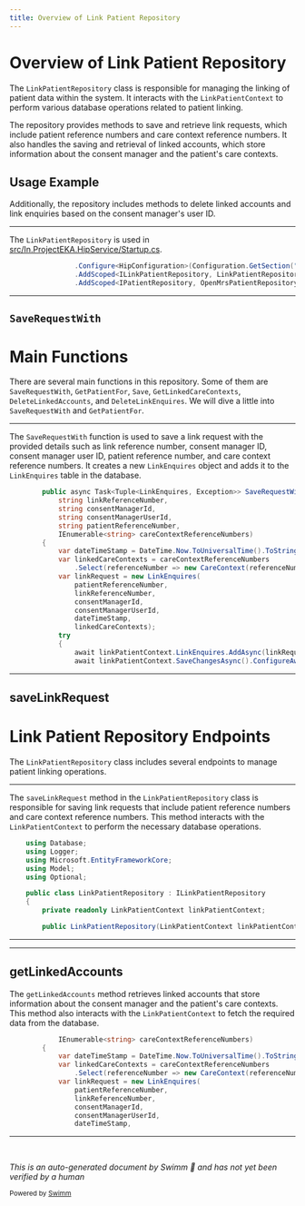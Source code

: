 ```yaml
---
title: Overview of Link Patient Repository
---
```

# Overview of Link Patient Repository

The <SwmToken path="src/In.ProjectEKA.HipService/Startup.cs" pos="118:7:7" line-data="                .AddScoped&lt;ILinkPatientRepository, LinkPatientRepository&gt;()">`LinkPatientRepository`</SwmToken> class is responsible for managing the linking of patient data within the system. It interacts with the <SwmToken path="src/In.ProjectEKA.HipService/Link/LinkPatientRepository.cs" pos="18:5:5" line-data="        private readonly LinkPatientContext linkPatientContext;">`LinkPatientContext`</SwmToken> to perform various database operations related to patient linking.

The repository provides methods to save and retrieve link requests, which include patient reference numbers and care context reference numbers. It also handles the saving and retrieval of linked accounts, which store information about the consent manager and the patient's care contexts.

## Usage Example

Additionally, the repository includes methods to delete linked accounts and link enquiries based on the consent manager's user ID.

<SwmSnippet path="/src/In.ProjectEKA.HipService/Startup.cs" line="117">

---

The <SwmToken path="src/In.ProjectEKA.HipService/Startup.cs" pos="118:7:7" line-data="                .AddScoped&lt;ILinkPatientRepository, LinkPatientRepository&gt;()">`LinkPatientRepository`</SwmToken> is used in <SwmPath>[src/In.ProjectEKA.HipService/Startup.cs](src/In.ProjectEKA.HipService/Startup.cs)</SwmPath>.

```c#
                .Configure<HipConfiguration>(Configuration.GetSection("hip"))
                .AddScoped<ILinkPatientRepository, LinkPatientRepository>()
                .AddScoped<IPatientRepository, OpenMrsPatientRepository>()
```

---

</SwmSnippet>

## <SwmToken path="src/In.ProjectEKA.HipService/Link/LinkPatientRepository.cs" pos="25:15:15" line-data="        public async Task&lt;Tuple&lt;LinkEnquires, Exception&gt;&gt; SaveRequestWith(">`SaveRequestWith`</SwmToken>

# Main Functions

There are several main functions in this repository. Some of them are <SwmToken path="src/In.ProjectEKA.HipService/Link/LinkPatientRepository.cs" pos="25:15:15" line-data="        public async Task&lt;Tuple&lt;LinkEnquires, Exception&gt;&gt; SaveRequestWith(">`SaveRequestWith`</SwmToken>, <SwmToken path="src/In.ProjectEKA.HipService/Link/LinkPatientRepository.cs" pos="55:15:15" line-data="        public async Task&lt;Tuple&lt;LinkEnquires, Exception&gt;&gt; GetPatientFor(string linkReferenceNumber)">`GetPatientFor`</SwmToken>, <SwmToken path="src/In.ProjectEKA.HipService/Link/LinkPatientRepository.cs" pos="72:12:12" line-data="        public async Task&lt;Option&lt;LinkedAccounts&gt;&gt; Save(string consentManagerUserId,">`Save`</SwmToken>, <SwmToken path="src/In.ProjectEKA.HipService/Link/LinkPatientRepository.cs" pos="98:17:17" line-data="        public async Task&lt;Tuple&lt;IEnumerable&lt;LinkedAccounts&gt;, Exception&gt;&gt; GetLinkedCareContexts(">`GetLinkedCareContexts`</SwmToken>, <SwmToken path="src/In.ProjectEKA.HipService/Link/LinkPatientRepository.cs" pos="139:7:7" line-data="        public async Task DeleteLinkedAccounts(string healthId)">`DeleteLinkedAccounts`</SwmToken>, and <SwmToken path="src/In.ProjectEKA.HipService/Link/LinkPatientRepository.cs" pos="152:7:7" line-data="        public async Task DeleteLinkEnquires(string healthId)">`DeleteLinkEnquires`</SwmToken>. We will dive a little into <SwmToken path="src/In.ProjectEKA.HipService/Link/LinkPatientRepository.cs" pos="25:15:15" line-data="        public async Task&lt;Tuple&lt;LinkEnquires, Exception&gt;&gt; SaveRequestWith(">`SaveRequestWith`</SwmToken> and <SwmToken path="src/In.ProjectEKA.HipService/Link/LinkPatientRepository.cs" pos="55:15:15" line-data="        public async Task&lt;Tuple&lt;LinkEnquires, Exception&gt;&gt; GetPatientFor(string linkReferenceNumber)">`GetPatientFor`</SwmToken>.

<SwmSnippet path="/src/In.ProjectEKA.HipService/Link/LinkPatientRepository.cs" line="25">

---

The <SwmToken path="src/In.ProjectEKA.HipService/Link/LinkPatientRepository.cs" pos="25:15:15" line-data="        public async Task&lt;Tuple&lt;LinkEnquires, Exception&gt;&gt; SaveRequestWith(">`SaveRequestWith`</SwmToken> function is used to save a link request with the provided details such as link reference number, consent manager ID, consent manager user ID, patient reference number, and care context reference numbers. It creates a new <SwmToken path="src/In.ProjectEKA.HipService/Link/LinkPatientRepository.cs" pos="25:9:9" line-data="        public async Task&lt;Tuple&lt;LinkEnquires, Exception&gt;&gt; SaveRequestWith(">`LinkEnquires`</SwmToken> object and adds it to the <SwmToken path="src/In.ProjectEKA.HipService/Link/LinkPatientRepository.cs" pos="25:9:9" line-data="        public async Task&lt;Tuple&lt;LinkEnquires, Exception&gt;&gt; SaveRequestWith(">`LinkEnquires`</SwmToken> table in the database.

```c#
        public async Task<Tuple<LinkEnquires, Exception>> SaveRequestWith(
            string linkReferenceNumber,
            string consentManagerId,
            string consentManagerUserId,
            string patientReferenceNumber,
            IEnumerable<string> careContextReferenceNumbers)
        {
            var dateTimeStamp = DateTime.Now.ToUniversalTime().ToString(Constants.DateTimeFormat);
            var linkedCareContexts = careContextReferenceNumbers
                .Select(referenceNumber => new CareContext(referenceNumber)).ToList();
            var linkRequest = new LinkEnquires(
                patientReferenceNumber,
                linkReferenceNumber,
                consentManagerId,
                consentManagerUserId,
                dateTimeStamp,
                linkedCareContexts);
            try
            {
                await linkPatientContext.LinkEnquires.AddAsync(linkRequest).ConfigureAwait(false);
                await linkPatientContext.SaveChangesAsync().ConfigureAwait(false);
```

---

</SwmSnippet>

## saveLinkRequest

# Link Patient Repository Endpoints

The <SwmToken path="src/In.ProjectEKA.HipService/Startup.cs" pos="118:7:7" line-data="                .AddScoped&lt;ILinkPatientRepository, LinkPatientRepository&gt;()">`LinkPatientRepository`</SwmToken> class includes several endpoints to manage patient linking operations.

<SwmSnippet path="/src/In.ProjectEKA.HipService/Link/LinkPatientRepository.cs" line="10">

---

The `saveLinkRequest` method in the <SwmToken path="src/In.ProjectEKA.HipService/Link/LinkPatientRepository.cs" pos="16:5:5" line-data="    public class LinkPatientRepository : ILinkPatientRepository">`LinkPatientRepository`</SwmToken> class is responsible for saving link requests that include patient reference numbers and care context reference numbers. This method interacts with the <SwmToken path="src/In.ProjectEKA.HipService/Link/LinkPatientRepository.cs" pos="18:5:5" line-data="        private readonly LinkPatientContext linkPatientContext;">`LinkPatientContext`</SwmToken> to perform the necessary database operations.

```c#
    using Database;
    using Logger;
    using Microsoft.EntityFrameworkCore;
    using Model;
    using Optional;

    public class LinkPatientRepository : ILinkPatientRepository
    {
        private readonly LinkPatientContext linkPatientContext;

        public LinkPatientRepository(LinkPatientContext linkPatientContext)
```

---

</SwmSnippet>

<SwmSnippet path="/src/In.ProjectEKA.HipService/Link/LinkPatientRepository.cs" line="30">

---

## getLinkedAccounts

The `getLinkedAccounts` method retrieves linked accounts that store information about the consent manager and the patient's care contexts. This method also interacts with the <SwmToken path="src/In.ProjectEKA.HipService/Link/LinkPatientRepository.cs" pos="18:5:5" line-data="        private readonly LinkPatientContext linkPatientContext;">`LinkPatientContext`</SwmToken> to fetch the required data from the database.

```c#
            IEnumerable<string> careContextReferenceNumbers)
        {
            var dateTimeStamp = DateTime.Now.ToUniversalTime().ToString(Constants.DateTimeFormat);
            var linkedCareContexts = careContextReferenceNumbers
                .Select(referenceNumber => new CareContext(referenceNumber)).ToList();
            var linkRequest = new LinkEnquires(
                patientReferenceNumber,
                linkReferenceNumber,
                consentManagerId,
                consentManagerUserId,
                dateTimeStamp,
```

---

</SwmSnippet>

&nbsp;

*This is an auto-generated document by Swimm 🌊 and has not yet been verified by a human*

<SwmMeta version="3.0.0" repo-id="Z2l0aHViJTNBJTNBaGlwLXNlcnZpY2UlM0ElM0FTd2ltbS1EZW1v" repo-name="hip-service"><sup>Powered by [Swimm](/)</sup></SwmMeta>
